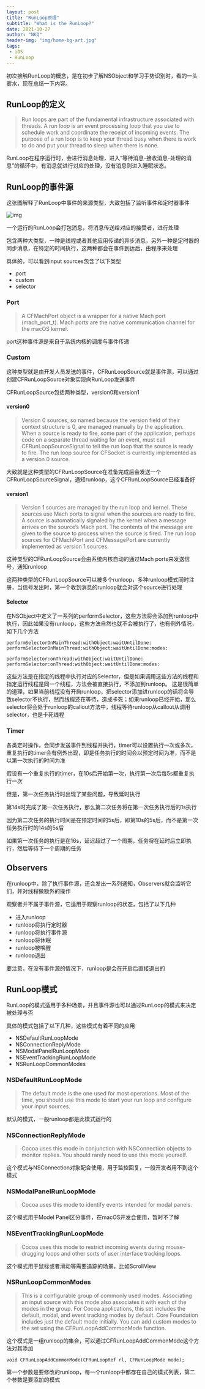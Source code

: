 ```yaml
---
layout: post
title: "RunLoop原理"
subtitle: "What is the RunLoop?"
date: 2021-10-27
author: "NKQ"
header-img: "img/home-bg-art.jpg"
tags:
 - iOS
 - RunLoop
---
```


初次接触RunLoop的概念，是在初步了解NSObject和学习手势识别时，看的一头雾水，现在总结一下内容。

## RunLoop的定义

> Run loops are part of the fundamental infrastructure associated with threads. A *run loop* is an event processing loop that you use to schedule work and coordinate the receipt of incoming events. The purpose of a run loop is to keep your thread busy when there is work to do and put your thread to sleep when there is none.

RunLoop在程序运行时，会进行消息处理，进入“等待消息-接收消息-处理的消息”的循环中，有消息就进行对应的处理，没有消息则进入睡眠状态。

## RunLoop的事件源

这张图解释了RunLoop中事件的来源类型，大致包括了监听事件和定时器事件

![img](/img/in-post/runloop-ios/runloop.jpg)

一个运行的RunLoop会打包消息，将消息传送给对应的接受者，进行处理

包含两种大类型，一种是线程或者其他应用传递的异步消息，另外一种是定时器的同步消息，在特定的时间执行，这两种都会在事件到达后，由程序来处理

具体的，可以看到input sources包含了以下类型

- port
- custom
- selector

### Port

> A CFMachPort object is a wrapper for a native Mach port (mach_port_t).
> Mach ports are the native communication channel for the macOS kernel.

port这种事件源是来自于系统内核的调度与事件传递

### Custom

这种类型就是由开发人员发送的事件，CFRunLoopSource就是事件源，可以通过创建CFRunLoopSource对象实现向RunLoop发送事件

CFRunLoopSource包括两种类型，version0和version1

#### version0

> Version 0 sources, so named because the version field of their context structure is 0, are managed manually by the application. When a source is ready to fire, some part of the application, perhaps code on a separate thread waiting for an event, must call CFRunLoopSourceSignal to tell the run loop that the source is ready to fire. The run loop source for CFSocket is currently implemented as a version 0 source.

大致就是这种类型的CFRunLoopSource在准备完成后会发送一个CFRunLoopSourceSignal，通知runloop，这个CFRunLoopSource已经准备好

#### version1

> Version 1 sources are managed by the run loop and kernel. These sources use Mach ports to signal when the sources are ready to fire. A source is automatically signaled by the kernel when a message arrives on the source’s Mach port. The contents of the message are given to the source to process when the source is fired. The run loop sources for CFMachPort and CFMessagePort are currently implemented as version 1 sources.

这种类型的CFRunLoopSource会由系统内核自动的通过Mach ports来发送信号，通知runloop

这两种类型的CFRunLoopSource可以被多个runloop，多种runloop模式同时注册，当信号发出时，第一个收到消息的runloop就会对这个source进行处理

#### Selector

在NSObject中定义了一系列的performSelector，这些方法将会添加到runloop中执行，因此如果没有runloop，这些方法自然也就不会被执行了，也有例外情况，如下几个方法

```objc
performSelectorOnMainThread:withObject:waitUntilDone:
performSelectorOnMainThread:withObject:waitUntilDone:modes:

performSelector:onThread:withObject:waitUntilDone:
performSelector:onThread:withObject:waitUntilDone:modes:
```

这些方法是在指定的线程中执行对应的Selector，但是如果调用这些方法的线程和指定运行线程是同一个线程，方法会被直接执行，不添加到runloop。
这是很简单的道理，如果当前线程没有开启runloop，把selector添加进runloop的话将会导致selector不执行，然而线程还在等待，造成卡死；如果runloop已经开始，那么selector将会处于runloop的callout方法中，线程等待runloop从callout从调用selector，也是卡死线程

### Timer

各类定时操作，会同步发送事件到线程并执行，timer可以设置执行一次或多次，重复执行的timer会有例外出现，即是任务执行的时间会以预定时间为准，而不是以第一次执行的时间为准

假设有一个重复执行的timer，在10s后开始第一次，执行第一次后每5s都重复执行一次

但是，第一次任务执行时出现了某些问题，导致延时执行

第14s时完成了第一次任务执行，那么第二次任务将在第一次任务执行后的1s执行

因为第二次任务的执行时间是在预定时间的5s后，即第10s的5s后，而不是第一次任务执行时的14s的5s后

如果第一次任务的执行是在16s，延迟超过了一个周期，任务将在延时后立即执行，然后等待下一个周期的任务

## Observers

在runloop中，除了执行事件源，还会发出一系列通知，Observers就会监听它们，并对线程做额外的操作

观察者并不属于事件源，它适用于观察runloop的状态，包括了以下几种

- 进入runloop
- runloop将执行定时器
- runloop将执行事件源
- runloop将休眠
- runloop被唤醒
- runloop退出

要注意，在没有事件源的情况下，runloop是会在开启后直接退出的

## RunLoop模式

RunLoop的模式适用于多种场景，并且事件源也可以通过RunLoop的模式来决定被处理与否

具体的模式包括了以下几种，这些模式有着不同的应用

- NSDefaultRunLoopMode
- NSConnectionReplyMode
- NSModalPanelRunLoopMode
- NSEventTrackingRunLoopMode
- NSRunLoopCommonModes

### NSDefaultRunLoopMode

> The default mode is the one used for most operations. Most of the time, you should use this mode to start your run loop and configure your input sources.

默认的模式，一般runloop都是此模式运行的

### NSConnectionReplyMode

> Cocoa uses this mode in conjunction with NSConnection objects to monitor replies. You should rarely need to use this mode yourself.

这个模式与NSConnection对象配合使用，用于监控回复，一般开发者用不到这个模式

### NSModalPanelRunLoopMode

> Cocoa uses this mode to identify events intended for modal panels.

这个模式用于Model Panel区分事件，在macOS开发会使用，暂时不了解

### NSEventTrackingRunLoopMode

> Cocoa uses this mode to restrict incoming events during mouse-dragging loops and other sorts of user interface tracking loops.

这个模式用于鼠标或者滑动等需要追踪的场景，比如ScrollView

### NSRunLoopCommonModes

> This is a configurable group of commonly used modes. Associating an input source with this mode also associates it with each of the modes in the group. For Cocoa applications, this set includes the default, modal, and event tracking modes by default. Core Foundation includes just the default mode initially. You can add custom modes to the set using the CFRunLoopAddCommonMode function.

这个模式是一组runloop的集合，可以通过CFRunLoopAddCommonMode这个方法对其添加

```objc
void CFRunLoopAddCommonMode(CFRunLoopRef rl, CFRunLoopMode mode);
```

第一个参数是要修改的runloop，每一个runloop中都存在自己的模式列表，第二个参数是要添加的模式

